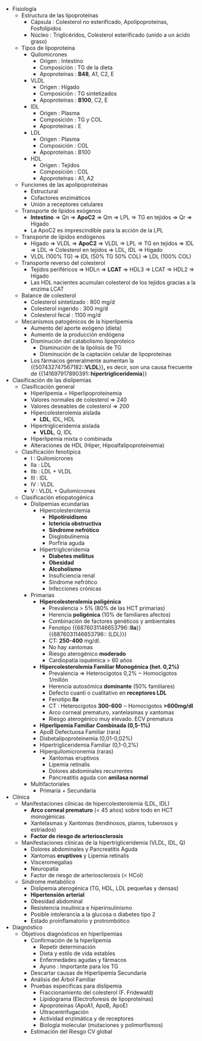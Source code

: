 - Fisiología
    - Estructura de las lipoproteínas
        - Cápsula : Colesterol no esterificado, Apolipoproteínas, Fosfolípidos
        - Núcleo : Triglicéridos, Colesterol esterificado (unido a un ácido graso)
    - Tipos de lipoproteína
        - Quilomicrones
            - Origen : Intestino
            - Composición : TG de la dieta
            - Apoproteínas : **B48**, A1, C2, E
        - VLDL
            - Origen : Hígado
            - Composición : TG sintetizados
            - Apoproteínas : **B100**, C2, E
        - IDL
            - Origen : Plasma
            - Composición : TG y COL
            - Apoproteínas : E
        - LDL
            - Origen : Plasma
            - Composición : COL
            - Apoproteínas : B100
        - HDL
            - Origen : Tejidos
            - Composición : COL
            - Apoproteínas : A1, A2
    - Funciones de las apolipoproteínas
        - Estructural
        - Cofactores enzimáticos
        - Unión a receptores celulares
    - Transporte de lípidos exógenos
        - **Intestino** ⇒ Qn ⇒ **ApoC2** ⇒ Qm ⇒ LPL ⇒ TG en tejidos ⇒ Qr ⇒ Hígado
        - La ApoC2 es imprescindible para la acción de la LPL
    - Transporte de lípidos endógenos
        - Hígado ⇒ VLDL ⇒ **ApoC2** ⇒ VLDL ⇒ LPL ⇒ TG en tejidos ⇒ IDL ⇒ LDL ⇒ Colesterol en tejidos ⇒ LDL, IDL ⇒ Hígado
        - VLDL (100% TG) ⇒ IDL (50% TG 50% COL) ⇒ LDL (100% COL)
    - Transporte reverso del colesterol
        - Tejidos periféricos ⇒ HDLn ⇒ **LCAT** ⇒ HDL3 ⇒ LCAT ⇒ HDL2 ⇒ Hígado
        - Las HDL nacientes acumulan colesterol de los tejidos gracias a la enzima LCAT
    - Balance de colesterol
        - Colesterol sintetizado : 800 mg/d
        - Colesterol ingerido : 300 mg/d
        - Colesterol fecal : 1100 mg/d
    - Mecanismos patogénicos de la hiperlipemia
        - Aumento del aporte exógeno (dieta)
        - Aumento de la producción endógena
        - Disminución del catabolismo lipoproteico
            - Disminución de la lipólisis de TG
            - Disminución de la captación celular de lipoproteínas
        - Los fármacos generalmente aumentan la {{507432747567182::**VLDL**}}**,** es decir, son una causa frecuente de {{141697917890391::**hipertrigliceridemia**}}
- Clasificación de las dislipemias
    - Clasificación general
        - Hiperlipemia = Hiperlipoproteinemia
        - Valores normales de colesterol ⇒ 240
        - Valores deseables de colesterol ⇒ 200
        - Hipercolesterolemia aislada
            - **LDL**, IDL, HDL
        - Hipertrigliceridemia aislada
            - **VLDL**, Q, IDL
        - Hiperlipemia mixta o combinada
        - Alteraciones de HDL (Hiper, Hipoalfalipoproteinemia)
    - Clasificación fenotípica
        - I : Quilomicrones
        - IIa : LDL
        - IIb : LDL + VLDL
        - III : IDL
        - IV : VLDL
        - V : VLDL + Quilomicrones
    - Clasificación etiopatogénica
        - Dislipemias ecundarias
            - Hipercolesterolemia
                - **Hipotiroidismo**
                - **Ictericia obstructiva**
                - **Síndrome nefrótico**
                - Disglobulinemia
                - Porfiria aguda
            - Hipertrigliceridemia
                - **Diabetes mellitus**
                - **Obesidad**
                - **Alcoholismo**
                - Insuficiencia renal
                - Síndrome nefrótico
                - Infecciones crónicas
        - Primarias
            - **Hipercolesterolemia poligénica**
                - Prevalencia > 5% (80% de las HCT primarias)
                - Herencia **poligénica** (10% de familiares afectos)
                - Combinación de factores genéticos y ambientales
                - Fenotipo {{6876031146653796::**IIa**}}{{6876031146653796:: (LDL)}}
                - CT: **250-400** mg/dl.
                - No hay xantomas
                - Riesgo aterogénico **moderado**
                - Cardiopatía isquémica > 60 años
            - **Hipercolesterolemia Familiar Monogénica (het. 0,2%)**
                - Prevalencia ⇒ Heterocigotos 0,2% ‒ Homocigotos 1/millón
                - Herencia autosómica **dominante** (50% familiares)
                - Defecto cuanti o cualitativo en **receptores LDL**
                - Fenotipo **IIa**
                - CT : Heterocigotos **300-600** ‒ Homocigotos **>600mg/dl**
                - Arco corneal prematuro, xantelasmas y xantomas
                - Riesgo aterogénico muy elevado. ECV prematura
            - **Hiperlipemia Familiar Combinada (0,5-1%)**
            - ApoB Defectuosa Familiar (rara)
            - Disbetalipoproteinemia (0,01-0,02%)
            - Hipertrigliceridemia Familiar (0,1-0,2%)
            - Hiperquilomicronemia (raras)
                - Xantomas eruptivos
                - Lipemia retinalis
                - Dolores abdominales recurrentes
                - Pancreatitis aguda con **amilasa normal**
        - Multifactoriales
            - Primaria + Secundaria
- Clínica
    - Manifestaciones clínicas de hipercolesterolemia (LDL, IDL)
        - **Arco corneal prematuro** (< 45 años) sobre todo en HCT monogénicas
        - Xantelasmas y Xantomas (tendinosos, planos, tuberosos y estriados)
        - **Factor de riesgo de arteriosclerosis**
    - Manifestaciones clínicas de la hipertrigliceridemia (VLDL, IDL, Q)
        - Dolores abdominales y Pancreatitis Aguda
        - Xantomas **eruptivos** y Lipemia retinalis
        - Visceromegalias
        - Neuropatía
        - Factor de riesgo de arteriosclerosis (< HCol)
    - Síndrome metabólico
        - Dislipemia aterogénica (TG, HDL, LDL pequeñas y densas)
        - **Hipertensión arterial**
        - Obesidad abdominal
        - Resistencia insulínica e hiperinsulinismo
        - Posible intolerancia a la glucosa o diabetes tipo 2
        - Estado proinflamatorio y protrombótico
- Diagnóstico
    - Objetivos diagnósticos en hiperlipemias
        - Confirmación de la hiperlipemia
            - Repetir determinación
            - Dieta y estilo de vida estables
            - Enfermedades agudas y fármacos
            - Ayuno : Importante para los TG
        - Descartar causas de Hiperlipemia Secundaria
        - Análisis del Árbol Familiar
        - Pruebas específicas para dislipemia
            - Fraccionamiento del colesterol (F. Fridewald)
            - Lipidograma (Electroforesis de lipoproteínas)
            - Apoproteínas (ApoA1, ApoB, ApoE)
            - Ultracentrifugación
            - Actividad enzimática y de receptores
            - Biología molecular (mutaciones y polimorfismos)
        - Estimación del Riesgo CV global